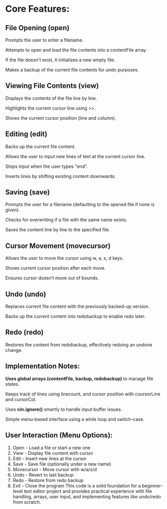 # **Core Features:**
## **File Opening (open)**

Prompts the user to enter a filename.

Attempts to open and load the file contents into a contentFile array.

If the file doesn't exist, it initializes a new empty file.

Makes a backup of the current file contents for undo purposes.

## **Viewing File Contents (view)**

Displays the contents of the file line by line.

Highlights the current cursor line using >>.

Shows the current cursor position (line and column).

## **Editing (edit)**

Backs up the current file content.

Allows the user to input new lines of text at the current cursor line.

Stops input when the user types "end".

Inserts lines by shifting existing content downwards.

## **Saving (save)**

Prompts the user for a filename (defaulting to the opened file if none is given).

Checks for overwriting if a file with the same name exists.

Saves the content line by line to the specified file.

## **Cursor Movement (movecursor)**

Allows the user to move the cursor using w, a, s, d keys.

Shows current cursor position after each move.

Ensures cursor doesn’t move out of bounds.

## **Undo (undo)**

Replaces current file content with the previously backed-up version.

Backs up the current content into redobackup to enable redo later.

## **Redo (redo)**

Restores the content from redobackup, effectively redoing an undone change.

## **Implementation Notes:**
**Uses global arrays (contentFile, backup, redobackup)** to manage file states.

Keeps track of lines using linecount, and cursor position with coursorLine and cursorCol.

Uses **cin.ignore()** smartly to handle input buffer issues.

Simple menu-based interface using a while loop and switch-case.

## **User Interaction (Menu Options):**
1. Open         - Load a file or start a new one
2. View         - Display file content with cursor
3. Edit         - Insert new lines at the cursor
4. Save         - Save file (optionally under a new name)
5. Movecursor   - Move cursor with w/a/s/d
6. Undo         - Revert to last backup
7. Redo         - Restore from redo backup
8. Exit         - Close the program
This code is a solid foundation for a beginner-level text editor project and provides practical experience with file handling, arrays, user input, and implementing features like undo/redo from scratch.
